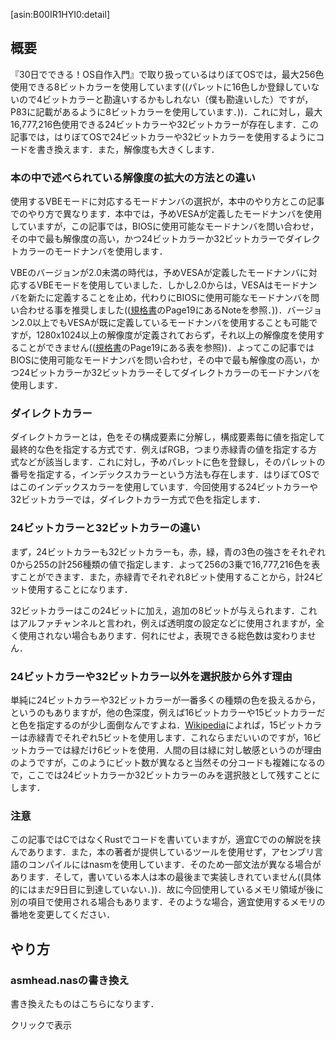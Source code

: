 [asin:B00IR1HYI0:detail]

## 概要
『30日でできる！OS自作入門』で取り扱っているはりぼてOSでは，最大256色使用できる8ビットカラーを使用しています((パレットに16色しか登録していないので4ビットカラーと勘違いするかもしれない（僕も勘違いした）ですが，P83に記載があるように8ビットカラーを使用しています．))．これに対し，最大16,777,216色使用できる24ビットカラーや32ビットカラーが存在します．この記事では，はりぼてOSで24ビットカラーや32ビットカラーを使用するようにコードを書き換えます．また，解像度も大きくします．

### 本の中で述べられている解像度の拡大の方法との違い
使用するVBEモードに対応するモードナンバの選択が，本中のやり方とこの記事でのやり方で異なります．本中では，予めVESAが定義したモードナンバを使用していますが，この記事では，BIOSに使用可能なモードナンバを問い合わせ，その中で最も解像度の高い，かつ24ビットカラーか32ビットカラーでダイレクトカラーのモードナンバを使用します．

VBEのバージョンが2.0未満の時代は，予めVESAが定義したモードナンバに対応するVBEモードを使用していました．しかし2.0からは，VESAはモードナンバを新たに定義することを止め，代わりにBIOSに使用可能なモードナンバを問い合わせる事を推奨しました(([規格書](http://www.petesqbsite.com/sections/tutorials/tuts/vbe3.pdf)のPage19にあるNoteを参照．))．バージョン2.0以上でもVESAが既に定義しているモードナンバを使用することも可能ですが，1280x1024以上の解像度が定義されておらず，それ以上の解像度を使用することができません(([規格書](http://www.petesqbsite.com/sections/tutorials/tuts/vbe3.pdf)のPage19にある表を参照))．よってこの記事ではBIOSに使用可能なモードナンバを問い合わせ，その中で最も解像度の高い，かつ24ビットカラーか32ビットカラーそしてダイレクトカラーのモードナンバを使用します．

### ダイレクトカラー
ダイレクトカラーとは，色をその構成要素に分解し，構成要素毎に値を指定して最終的な色を指定する方式です．例えばRGB，つまり赤緑青の値を指定する方式などが該当します．これに対し，予めパレットに色を登録し，そのパレットの番号を指定する，インデックスカラーという方法も存在します．はりぼてOSではこのインデックスカラーを使用しています．今回使用する24ビットカラーや32ビットカラーでは，ダイレクトカラー方式で色を指定します．

### 24ビットカラーと32ビットカラーの違い
まず，24ビットカラーも32ビットカラーも，赤，緑，青の3色の強さをそれぞれ0から255の計256種類の値で指定します．よって256の3乗で16,777,216色を表すことができます．また，赤緑青でそれぞれ8ビット使用することから，計24ビット使用することになります．

32ビットカラーはこの24ビットに加え，追加の8ビットが与えられます．これはアルファチャンネルと言われ，例えば透明度の設定などに使用されますが，全く使用されない場合もあります．何れにせよ，表現できる総色数は変わりません．

### 24ビットカラーや32ビットカラー以外を選択肢から外す理由
単純に24ビットカラーや32ビットカラーが一番多くの種類の色を扱えるから，というのもありますが，他の色深度，例えば16ビットカラーや15ビットカラーだと色を指定するのが少し面倒なんですよね．[Wikipedia](https://ja.wikipedia.org/wiki/%E8%89%B2%E6%B7%B1%E5%BA%A6)によれば，15ビットカラーは赤緑青でそれぞれ5ビットを使用します．これならまだいいのですが，16ビットカラーでは緑だけ6ビットを使用．人間の目は緑に対し敏感というのが理由のようですが，このようにビット数が異なると当然その分コードも複雑になるので，ここでは24ビットカラーか32ビットカラーのみを選択肢として残すことにします．

### 注意
この記事ではCではなくRustでコードを書いていますが，適宜Cでのの解説を挟んであります．また，本の著者が提供しているツールを使用せず，アセンブリ言語のコンパイルにはnasmを使用しています．そのため一部文法が異なる場合があります．そして，書いている本人は本の最後まで実装しきれていません((具体的にはまだ9日目に到達していない．))．故に今回使用しているメモリ領域が後に別の項目で使用される場合もあります．そのような場合，適宜使用するメモリの番地を変更してください．

## やり方

### asmhead.nasの書き換え
書き換えたものはこちらになります．

<div onclick="obj=document.getElementById('full_asm_code').style; obj.display=(obj.display=='none')?'block':'none';">
<a style="cursor:pointer;">クリックで表示</a>
</div>
<div id="full_asm_code" style="display:none;clear:both;">
```asm
; BOOT_INFO関係
CYLS    EQU     0x0ff0          ; ブートセクタが設定する
LEDS    EQU     0x0ff1

BPP   EQU     0x0ff2          ; 色数に関する情報。何ビットカラーか？
SCRNX   EQU     0x0ff4          ; 解像度のX
SCRNY   EQU     0x0ff6          ; 解像度のY
VRAM    EQU     0x0ff8          ; グラフィックバッファの開始番地
VBEMODE EQU     0x0ffc          ; VBE mode number. word size
VBE_INFO_SIZE EQU 0x0200

VBE     EQU     0x9000

        ORG     0xc200          ; このプログラムがどこに読み込まれるのか
; If VBE doesn't exist, the resolution will be 320x200
        MOV     AX,VBE
        MOV     ES,AX
        MOV     DI,0
        MOV     AX,0x4f00
        INT     0x10
        CMP     AX,0x004f
        JNE     screen_320

; If the version of VBE is less than 2.0, set the resolution as 320x200
        MOV     AX,WORD[ES:DI+4]
        CMP     AX,0x0200
        JB      screen_320

; Loop initialization
        MOV     BYTE[BPP],8
        MOV     WORD[SCRNX],320
        MOV     WORD[SCRNY],200
        MOV     DI,VBE_INFO_SIZE
select_mode:

VMODE_PTR EQU 14
; Get VESA mode number
        MOV     SI,WORD[ES:VMODE_PTR]
        MOV     FS,WORD[ES:VMODE_PTR+2]
        MOV     CX,WORD[FS:SI]

        CMP     CX,0xffff
        JE      finish_select_mode

; Get VESA mode information.
        MOV     AX,0x4f01

        INT     0x10

        CMP     AX,0x004f
        JNE     next_mode

; Check if this graphics mode supports linear frame buffer support.
        MOV     AX,WORD[ES:DI]
        AND     AX,0x80
        CMP     AX,0x80
        JNE     next_mode

; Check if this is a packed pixel
        MOV     AX,WORD[ES:DI+27]
        CMP     AX,4
        JE      valid_mode

; Check if this is a direct color mode
        CMP     AX,6
        JE      valid_mode

        JMP     next_mode

valid_mode:
; Compare dimensions
        MOV     AX,WORD[ES:DI+18]
        CMP     AX,WORD[SCRNX]
        JB      next_mode

        MOV     AX,WORD[ES:DI+20]
        CMP     AX,WORD[SCRNY]
        JB      next_mode

; If bpp is not 24 bit or 32 bit, don't use this.
        CMP     BYTE[ES:DI+25],24
        JB      next_mode

; Set dimension and bits number
        MOV     AX,WORD[ES:DI+18]
        MOV     WORD[SCRNX],AX

        MOV     AX,WORD[ES:DI+20]
        MOV     WORD[SCRNY],AX

        MOV     AL,BYTE[ES:DI+25]
        MOV     BYTE[BPP],AL

        MOV     AX,WORD[ES:DI+40]
        MOV     WORD[VRAM],AX
        MOV     AX,WORD[ES:DI+40+2]
        MOV     WORD[VRAM+2],AX

        MOV     WORD[VBEMODE],CX

next_mode:
        MOV     AX,WORD[ES:VMODE_PTR+2]
        ADD     AX,2
        MOV     WORD[ES:VMODE_PTR+2],AX

        JMP     select_mode

finish_select_mode:
        CMP     WORD[SCRNX],320
        JNE     set_vbe_mode

        CMP     WORD[SCRNY],200
        JNE     set_vbe_mode

        CMP     BYTE[BPP],8
        JNE     set_vbe_mode

        JMP     screen_320

set_vbe_mode:
        MOV     AX,0x4f02
        MOV     BX,WORD[VBEMODE]
        OR      BX,0x4000
        INT     0x10

        CMP     AX,0x004f
        JE      keystatus

screen_320:
        MOV     AL,0x13
        MOV     AH,0x00
        INT     0x10
        MOV     BYTE [BPP],8
        MOV     WORD [SCRNX],320
        MOV     WORD [SCRNY],200

; DO NOT FOLLOW THE INSTRUCTIONS WRITTEN IN BOOK!
; SEE https://qiita.com/tatsumack/items/491e47c1a7f0d48fc762
        MOV     DWORD [VRAM],0xfd000000

keystatus:
```
</div>

以下は説明となります．
#### 定数定義の追加と名称変更
使用するVBEのモードナンバがどこに格納されているかと，VBEの情報の大きさに関する定義を追加します．
```asm
VBEMODE EQU 0x0ffc
VBE_INFO_SIZE EQU 512
```
後にVBEの情報を取得する関数を紹介しますが，VBEの情報は，VBEのバージョンが2.0未満では256バイト，2.0以上では512バイトの大きさです．

また，`VMODE`に関しては，`BPP`((bits per pixel))の方が分かりやすいので，名前を変更しています．これは任意です．
```asm
BPP EQU 0x0ff2
```
### 利用可能な画面モードの取得
[規格書](http://www.petesqbsite.com/sections/tutorials/tuts/vbe3.pdf)のPage25より引用．

>**Function 00h - Return VBE Controller Information**
>
>**Input**:
>
>AX      = 4F00h     Return VBE Controller Information
>
>ES:DI   =           Pointer to buffer in which to place VbeInfoBlock structure (VbeSignature should be set to 'VBE2' when function is called to indicate VBE 3.0 information is desired and the information block is 512 bytes in size.)
>
>**Output**:    AX      =           VBE Return Status
>
>
>**Note**: All other registers are preserved.

この関数を使うことで，利用可能なVBEモードなどが格納されている情報を取得することができます．

OutputのVBE Return Statusは，`0x004F`なら関数の実行の成功，それ以外なら失敗を表します．

情報の構成は，次の構造体のような構成になっています．[規格書](http://www.petesqbsite.com/sections/tutorials/tuts/vbe3.pdf)Page25に記載されているものを表にしました．

|名前|大きさ|格納されているデータなど|説明|
|----|------|------------------------|----|
|VbeSignature|db((バイト))|'VESA'|VBE Signature|
|VbeVersioin|dw((ワード))|0300h|VBE Version|
|OemStringPtr|dd((ダブルワード))||VbeFarPtr to OEM String|
|Capabilities|db|4 dup?((4つの要素が存在する))|Capabilities of graphics controller|
|VideoModePtr|dd||VbeFarPtr to VideoModeList|
|TotalMemory|dw||Number of 64kb memory blocks. Added for VBE 2.0+|
|OemSoftwareRev|dw||VBE implementation Software revision|
|OemVendorNamePtr|dd||VbeFarPtr to Vendor Name String|
|OemProductNamePtr|dd||VbeFarPtr to Product Name String|
|OemProductRevPtr|dd||VbeFarPtr to Product Revision String|
|Reserved|db|222 dub?|Reserved for VBE implementation scratch area|
|OemData|db|256dub?|Data Area for OEM Strings|

ところで，この関数は本中のP278でも使用されてます．そこではVBEの存在確認としてこの関数を呼び出してまずが，以下のコードはそれに若干改変を加えたものです．具体的には，`VBE`に`0x9000`を対応付け，それを`ES`レジスタに代入して利用しています．
```asm
VBE EQU 0x9000

MOV AX,VBE
MOV ES,AX
MOV DI,0
MOV AX,0x4f00
INT 0x10
CMP AX,0x004f
JNE screen_320
```
関数の実行に成功すれば，`AX`レジスタに`0x004F`が代入され，アドレス`VESABIOS`から512バイト((VBEのバージョンが2.0未満ならば216バイト))，VBEに関する情報が格納されます．異なっていれば`screen_320`ラベルに飛ばします．本ではもしVBEが存在しなかった場合，解像度を320x200にするという意味で`JNE screen_320`を書いています．

この関数で得られた情報の中にはVBEのバージョンも含まれています((表中のVbeVersion))．VBEのバージョンが2.0未満である場合，BIOSからモードナンバを得ることができないので，解像度320x200の8ビットカラーを使用します．このコードは同書P279からの引用です．
```asm
MOV AX,[ES:DI+4]
CMP AX,0x0200
JB screen_320
```
### 使用するモードナンバの選択
今回は，24ビットカラーあるいは32ビットカラーで，解像度が最大のモードナンバを使用することにします．

使用可能なモードナンバはメモリ上に，配列のように連続して格納されています．モードナンバの終端は`0xFFFF`という値で終了しています((C言語の文字列が'\0'で終わるような感じ))．今回はこのモードナンバの配列を走査して，順に解像度と色数を確かめていきます．

#### ループの初期化
ループの初期化として，使用可能な色数，解像度の横の長さ，縦の長さを指定します．
```asm
MOV BYTE[BPP],8
MOV WORD[SCRNX],320
MOV WORD[SCRNY],200
```
また，`DI`レジスタに，VBEの情報の大きさ分の値を代入しておきます．
```asm
MOV DI,VBE_INFO_SIZE
```
VBEの情報を取得したときと同様，モードナンバに対応するVBEモードの情報を取得すると，情報は`ES:DI`を始点として情報が格納されます．従って，VBEの情報を上書きしないために，VBEの情報の大きさの値を`DI`レジスタに格納しておきます．

#### ループ本体

##### ループ開始位置のラベル付与
ループの開始を示すためにラベルを配置します．
```asm
select_mode:
```

##### 定数定義
モードナンバの配列の先頭のアドレスが，先程載せたVBEの情報が格納されている構造体の`video_modes`変数に格納されています．この変数は構造体の先頭から14バイト離れた位置にあるので，それを定数とします．
```asm
VMODE_PTR EQU 14
```

##### モードナンバの取得
モードナンバの配列からモードナンバを取得します．
```asm
MOV SI,WORD[ES:VMODE_PTR]
MOV FS,WORD[ES:VMODE_PTR+2]
MOV CX,WORD[FS:SI]
```

そして，もしモードナンバの値が`0xFFFF`だった場合，モードナンバの選択を終了します．
```asm
CMP CX,0xFFFF
JE finish_select_mode
```

##### モードナンバに対応するVBEモードの情報取得
[規格書](http://www.petesqbsite.com/sections/tutorials/tuts/vbe3.pdf)のPage30より引用．

>**Function 01h - Return VBE Mode Information**
>
>**Input:**
>AX = 0x4F01 Return VBE Mode Information
>
>CX = Mode number
>
>ES:DI = Pointer to ModeInfoBlock structure
>
>**Output**: AX = VBE Return Status
>
>**Note:** All other registers are preserved.

この関数を利用して，VBEモードの情報を取得します．
```asm
MOV AX,0x4F01
INT 0x10
```
もし失敗した場合，次のモードを候補とします．
```asm
CMP AX,0x004F
JNE next_mode
```
ところで，モードナンバが配列の要素として格納されていながら，実際にその番号を使用してVBEモードの情報を得ようとして失敗する場合は存在するようです．[規格書](http://www.petesqbsite.com/sections/tutorials/tuts/vbe3.pdf)のPage27のNoteより引用．
>It is responsibility of the application to verify the actual availability of any mode returnedby this function through the Return VBE Mode Information (VBE Function 01h) call.Some of the returned modes may not be available due to the actual amount of memoryphysically installed on the display board or due to the capabilities of the attached monitor.

つまり，例えば使用できるメモリの大きさが，ビデオRAMの大きさよりも小さい場合などが該当するようです．

VBEモードの情報は，以下の構造体のような構成となっています．[規格書](http://www.petesqbsite.com/sections/tutorials/tuts/vbe3.pdf)のPage30の説明を表にしました．

##### すべてのバージョンのVBEで格納されている情報
|名前|大きさ|格納されているデータなど|説明|
|----|------|------------------------|----|
|ModeAttributes|dw||mode attributes|
|WinAAttributes|db||window A attributes|
|WinBAttributes|db||window B attributes|
|WinGranularity|dw||window granularity|
|WinSize|dw||window size|
|WinASegment|dw||window A start segment|
|WinBSegment|dw||window B start segment|
|WinFuncPtr|dd||real mode pointer to window function|
|BytesPerScanLine|dw||bytes per scan line|

##### バージョン1.2以降のVBEで格納されている情報
|名前|大きさ|格納されているデータなど|説明|
|----|------|------------------------|----|
|XResolution|dw||horizontal resolution in pixels of characters|
|YResolution|dw||vertical resolution in pixels of characters|
|XCharSize|db||character cell width in pixels|
|YCharSize|db||character cell height in pixels|
|NumberOfPlanes|db||number of memory planes|
|BitsPerPixel|db||bits per pixel|
|NumberOfBanks|db||number of banks|
|MemoryModel|db||memory model type|
|BankSize|db||bank size in KB|
|NumberOfImagePages|db||number of images|
|Reserved|db|1|reserved for page function|

##### ダイレクトカラー情報
|名前|大きさ|格納されているデータなど|説明|
|----|------|------------------------|----|
|RedMaskSize|db||size of direct color red mask in bits|
|RedFieldPosition|db||bit position of lsb of red mask|
|GreenMaskSize|db||size of direct color green mask in bits|
|GreenFieldPosition|db||bit position of lsb of green mask|
|BlueMaskSize|db||size of direct color blue mask in bits|
|BlueFieldPosition|db||bit position of lsb of blue mask|
|RsvdMaskSize|db||size of direct color reserved mask in bits|
|RsvdFieldPosition|db||bit position of lsb of reserved mask|
|DirectColorModeInfo|db||direct color mode attributes|

##### バージョン2.0以降のVBEで格納されている情報
|名前|大きさ|格納されているデータなど|説明|
|----|------|------------------------|----|
|PhysBasePtr|dd||physical address for flat memory frame buffer|
|Reserved|dd|0|Reserved - always set to 0|
|Reserved|dw|0|Reserved - always set to 0|

##### バージョン3.0以降のVBEで格納されている情報
|名前|大きさ|格納されているデータなど|説明|
|----|------|------------------------|----|
|LinBytesPerScanLine|dw||bytes per scan line for linear modes|
|BnkNumberOfImagePages|db||number of images for banked modes|
|LinNumberOfImagePages|db||number of images for linear modes|
|LinRedMaskSize|db||size of direct color red mask (linear modes)|
|LinRedFieldPosition|db||bit position of lsb of red mask (linear modes)|
|LinGreenMaskSize|db||size of direct color green mask (linear modes)|
|LinGreenFieldPosition|db||bit position of lsb of green mask (linear modes)|
|LinBlueMaskSize|db||size of direct color blue mask (linear modes)|
|LinBlueFieldPosition|db||bit position of lsb of blue mask (linear modes)|
|LinRsvdMaskSize|db||size of direct color reserved mask (linear modes)|
|LinRsvdFieldPosition|db||bit position of lsb of reserved mask (linear modes)|
|MaxPixelClook|dd||maximum pixel clock (in Hz) for graphics mode|

##### その他
|名前|大きさ|格納されているデータなど|説明|
|----|------|------------------------|----|
|Reserved|db|189dub?|remainder of ModeInfoBlock|

##### linear framebufferに対応しているかの確認
linear framebufferに対応していると，ビデオRAMのすべてのメモリが一列に並びます．つまり，ディスプレイのどのピクセルもこのビデオRAMのどこかしらに対応しています．linear framebufferに対応していない場合，複数のbankというものに区分けされ，時々bankを切り替える必要があります．

VBEモードがlinear framebufferに対応しているかは，VBEモードの情報の中の`attributes`の第7ビットが1になっているかで確認します．これが1ならlinear framebufferに対応しています．

```asm
MOV AX,WORD[ES:DI]
AND AX,0x80
CMP AX,0x80
JNE next_mode
```

##### packed pixelかどうかの確認
packed pixelというのは，各ピクセルとメモリをバイト単位で結びつけるのではなく，ビット単位で結びつけます．例えば4ビットカラーならば，1ピクセルを1バイト中の4ビットと結びつけ，残りの4ビットを使用しないのではなく，1バイトを2ピクセルと対応付け，前半後半の4ビットをぞれぞれ1ピクセルと対応付けます．つまり隙間を作らないという意味で*packed*ということです．

VBEモードがpacked pixelかどうかは構造体の`memory_model`の値を確認することで判別します．
```asm
MOV AX,WORD[ES:DI+27]
CMP AX,4
JE valid_mode
```
`[ES:DI+27]`の27というのは，`memory_model`が構造体の先頭から27バイト離れているためです．もしこの値，すなわち`AX`の値が4ならば，使用するVBEモードの候補として有効なため，`valid_mode`ラベルに飛ばします．

##### ダイレクトカラーかどうかの確認
ダイレクトカラーかどうかは，`memory_model`の値が6かどうかを確認することで判別します．
```asm
CMP AX,6
JE valid_mode
```
既に`memory_model`の値は`AX`レジスタに格納しているので，ここでは`MOV`の必要はありません．

最後に，もしpacked pixelでもなくダイレクトカラーでもなければ，次のモードを候補とします．
```asm
JMP next_mode
```

ところで，packed pixelかどうか，そしてダイレクトカラーかどうかの確認については，[OSDev Wiki](https://wiki.osdev.org/VESA_Video_Modes)を参考にしました．

##### 解像度の比較
packed pixelかダイレクトカラーだと確認できれば，次は解像度の比較を行います．まずラベルを貼ります．
```asm
valid_mode:
```

解像度の横，縦はそれぞれ構造体の`width`，`height`に格納されています．構造体の先頭からの距離はそれぞれ18バイト，20バイトです．

```asm
MOV AX,WORD[ES:DI+18]
CMP AX,WORD[SCRNX]
JB next_mode

MOV AX,WORD[ES:DI+20]
CMP AX,WORD[SCRNY]
JB next_mode
```

もし横，縦のどちらかでも，それまでの候補のVBEモードよりも小さければ次の候補を検査します．

##### 色数の比較
先程述べたように，24ビットカラーか32ビットカラー以外は選択肢から外します．色数は構造体のbppに格納され，先頭から25バイト離れています．
```asm
CMP BYTE[ES:DI+25],24
JB next_mode
```

##### 候補の更新
見事今までの選考基準を通過したVBEモードが登場した場合，解像度や色数に関する情報を更新する．

```asm
MOV AX,WORD[ES:DI+18]
MOV WORD[SCRNX],AX

MOV AX,WORD[ES:DI+20]
MOV WORD[SCRNY],AX

MOV AL,BYTE[ES:DI+25]
MOV BYTE[BPP],AL

MOV AX,WORD[ES:DI+40]
MOV WORD[VRAM],AX
MOV AX,WORD[ES:DI+40+2]
MOV WORD[VRAM+2],AX

MOV WORD[VBEMODE],CX
```

#### 次のループへの処理
モードナンバの配列のポインタを更新し，ループの先頭へ飛ぶ．
```asm
MOV AX,WORD[ES:VMODE_PTR]
ADD AX,2
MOV WORD[ES:VMODE_PTR],AX

JMP select_mode
```

#### ループ終了後の処理
まずラベルを追加する．
```asm
finish_select_mode:
```

##### 解像度と色数の確認
解像度や色数が初期値のままの場合，使用可能なVBEモードが存在しないので320x200を使用する．
```asm
CMP WORD[SCRNX],320
JNE set_vbe_mode

CMP WORD[SCRNY],200
JNE set_vbe_mode

CMP BYTE[BPP],8
JNE set_vbe_mode

JMP screen_320
```

##### VBEモードの設定
まずラベルを貼る．
```asm
set_vbe_mode:
```

VBEモードを登録する．[https://wiki.osdev.org/User:Omarrx024/VESA_Tutorial:title]より引用．
>**FUNCTION: Set VBE mode**
>
>Function code: 0x4F02
>
>Description: This function sets a VBE mode.
>
>**Input:** AX = 0x4F02
>
>**Input:** BX = Bits 0-13 mode number; bit 14 is the LFB bit: when set, it enables the linear framebuffer, when clear, software must use bank switching. Bit 15 is the DM bit: when set, the BIOS doesn't clear the screen. Bit 15 is usually ignored and should always be cleared.
>
>**Output:** AX = 0x004F on success, other values indicate errors; such as BIOS error, too little video memory, unsupported VBE mode, mode doesn't support linear frame buffer, or any other error.

この関数が失敗する場合もある．その場合，320x200を使用する．

```asm
MOV AX,0x4F02
MOV BX,WORD[VBEMODE]
OR BX,0x4000
INT 0x10

CMP AX,0x004F
JE keystatus
```

VBEのモードナンバの第14ビット目は，linear framebufferを使用するか否かについてのビットであり，このビットが1だと使用することを表明する．`OR BX,0x4000`というコードはこのためにある．

##### 320x200を使用する時の処理
本中のP280よりコードを引用．ただしラベルは`scrn320`から`screen_320`に変更しています．また，`VMODE`は`BPP`に変更しています．
```asm
screen_320:
    MOV AL,0x13
    MOV AH,0x00
    INT 0x10
    MOV BYTE [BPP],8
    MOV WORD [SCRNX],320
    MOV WORD {SCRNY],200
```

本ではこの先，ビデオRAMの番地を0x000a0000に指定していますが，この値にするとQEMU上で何も表示されなくなる場合があります((僕も遭遇した．))．[Qiitaの記事](https://qiita.com/tatsumack/items/491e47c1a7f0d48fc762)によれば，番地を0xfd000000に変更することで表示されるようです．

```asm
MOV DWORD [VRAM],0xfd000000
```
## 参考文献

[https://ja.wikipedia.org/wiki/%E8%89%B2%E6%B7%B1%E5%BA%A6:title]

[http://oswiki.osask.jp/?cmd=read&page=VESA&word=vesa:title]

[https://wiki.osdev.org/VESA_Video_Modes:title]

[https://graphicdesign.stackexchange.com/questions/47133/is-32-bit-color-depth-enough:title]

[https://ja.wikipedia.org/wiki/VESA_BIOS_Extensions:title]

[http://oswiki.osask.jp/?%28AT%29memorymap:title]

[https://wiki.osdev.org/Memory_Map_(x86):title]

[https://qiita.com/MoriokaReimen/items/4853587dcb9eb96fab62:title]

[http://niwatolli3.hatenablog.jp/entry/2015/06/01/201341:title]



